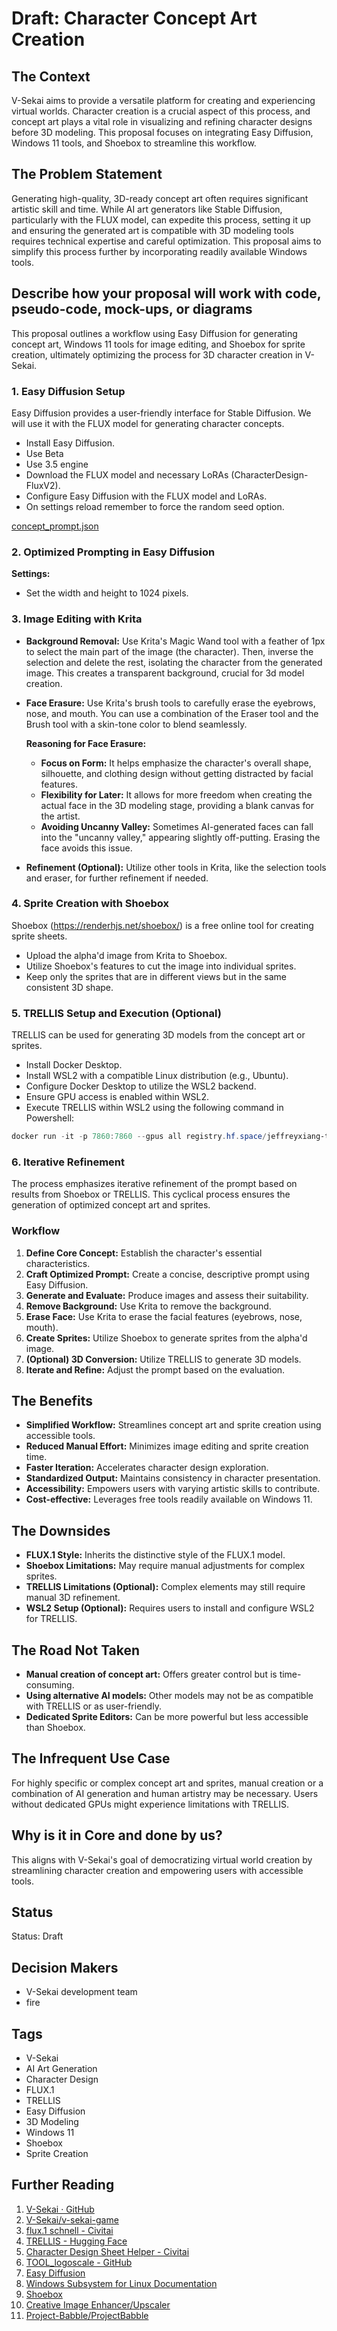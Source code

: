 # Draft: Character Concept Art Creation

## The Context

V-Sekai aims to provide a versatile platform for creating and experiencing virtual worlds. Character creation is a crucial aspect of this process, and concept art plays a vital role in visualizing and refining character designs before 3D modeling. This proposal focuses on integrating Easy Diffusion, Windows 11 tools, and Shoebox to streamline this workflow.

## The Problem Statement

Generating high-quality, 3D-ready concept art often requires significant artistic skill and time. While AI art generators like Stable Diffusion, particularly with the FLUX model, can expedite this process, setting it up and ensuring the generated art is compatible with 3D modeling tools requires technical expertise and careful optimization. This proposal aims to simplify this process further by incorporating readily available Windows tools.

## Describe how your proposal will work with code, pseudo-code, mock-ups, or diagrams

This proposal outlines a workflow using Easy Diffusion for generating concept art, Windows 11 tools for image editing, and Shoebox for sprite creation, ultimately optimizing the process for 3D character creation in V-Sekai.

### 1. Easy Diffusion Setup

Easy Diffusion provides a user-friendly interface for Stable Diffusion. We will use it with the FLUX model for generating character concepts.

- Install Easy Diffusion.
- Use Beta
- Use 3.5 engine
- Download the FLUX model and necessary LoRAs (CharacterDesign-FluxV2).
- Configure Easy Diffusion with the FLUX model and LoRAs.
- On settings reload remember to force the random seed option.

[concept_prompt.json](attachments/FLUX_Girl_Fantasy_01.json)

### 2. Optimized Prompting in Easy Diffusion

**Settings:**

- Set the width and height to 1024 pixels.

### 3. Image Editing with Krita

- **Background Removal:** Use Krita's Magic Wand tool with a feather of 1px to select the main part of the image (the character). Then, inverse the selection and delete the rest, isolating the character from the generated image. This creates a transparent background, crucial for 3d model creation.
- **Face Erasure:** Use Krita's brush tools to carefully erase the eyebrows, nose, and mouth. You can use a combination of the Eraser tool and the Brush tool with a skin-tone color to blend seamlessly.

  **Reasoning for Face Erasure:**

  - **Focus on Form:** It helps emphasize the character's overall shape, silhouette, and clothing design without getting distracted by facial features.
  - **Flexibility for Later:** It allows for more freedom when creating the actual face in the 3D modeling stage, providing a blank canvas for the artist.
  - **Avoiding Uncanny Valley:** Sometimes AI-generated faces can fall into the "uncanny valley," appearing slightly off-putting. Erasing the face avoids this issue.

- **Refinement (Optional):** Utilize other tools in Krita, like the selection tools and eraser, for further refinement if needed.

### 4. Sprite Creation with Shoebox

Shoebox (https://renderhjs.net/shoebox/) is a free online tool for creating sprite sheets.

- Upload the alpha'd image from Krita to Shoebox.
- Utilize Shoebox's features to cut the image into individual sprites.
- Keep only the sprites that are in different views but in the same consistent 3D shape.

### 5. TRELLIS Setup and Execution (Optional)

TRELLIS can be used for generating 3D models from the concept art or sprites.

- Install Docker Desktop.
- Install WSL2 with a compatible Linux distribution (e.g., Ubuntu).
- Configure Docker Desktop to utilize the WSL2 backend.
- Ensure GPU access is enabled within WSL2.
- Execute TRELLIS within WSL2 using the following command in Powershell:

```powershell
docker run -it -p 7860:7860 --gpus all registry.hf.space/jeffreyxiang-trellis:latest python app.py
```

### 6. Iterative Refinement

The process emphasizes iterative refinement of the prompt based on results from Shoebox or TRELLIS. This cyclical process ensures the generation of optimized concept art and sprites.

### Workflow

1.  **Define Core Concept:** Establish the character's essential characteristics.
2.  **Craft Optimized Prompt:** Create a concise, descriptive prompt using Easy Diffusion.
3.  **Generate and Evaluate:** Produce images and assess their suitability.
4.  **Remove Background:** Use Krita to remove the background.
5.  **Erase Face:** Use Krita to erase the facial features (eyebrows, nose, mouth).
6.  **Create Sprites:** Utilize Shoebox to generate sprites from the alpha'd image.
7.  **(Optional) 3D Conversion:** Utilize TRELLIS to generate 3D models.
8.  **Iterate and Refine:** Adjust the prompt based on the evaluation.

## The Benefits

- **Simplified Workflow:** Streamlines concept art and sprite creation using accessible tools.
- **Reduced Manual Effort:** Minimizes image editing and sprite creation time.
- **Faster Iteration:** Accelerates character design exploration.
- **Standardized Output:** Maintains consistency in character presentation.
- **Accessibility:** Empowers users with varying artistic skills to contribute.
- **Cost-effective:** Leverages free tools readily available on Windows 11.

## The Downsides

- **FLUX.1 Style:** Inherits the distinctive style of the FLUX.1 model.
- **Shoebox Limitations:** May require manual adjustments for complex sprites.
- **TRELLIS Limitations (Optional):** Complex elements may still require manual 3D refinement.
- **WSL2 Setup (Optional):** Requires users to install and configure WSL2 for TRELLIS.

## The Road Not Taken

- **Manual creation of concept art:** Offers greater control but is time-consuming.
- **Using alternative AI models:** Other models may not be as compatible with TRELLIS or as user-friendly.
- **Dedicated Sprite Editors:** Can be more powerful but less accessible than Shoebox.

## The Infrequent Use Case

For highly specific or complex concept art and sprites, manual creation or a combination of AI generation and human artistry may be necessary. Users without dedicated GPUs might experience limitations with TRELLIS.

## Why is it in Core and done by us?

This aligns with V-Sekai's goal of democratizing virtual world creation by streamlining character creation and empowering users with accessible tools.

## Status

Status: Draft

## Decision Makers

- V-Sekai development team
- fire

## Tags

- V-Sekai
- AI Art Generation
- Character Design
- FLUX.1
- TRELLIS
- Easy Diffusion
- 3D Modeling
- Windows 11
- Shoebox
- Sprite Creation

## Further Reading

1.  [V-Sekai · GitHub](https://github.com/v-sekai)
2.  [V-Sekai/v-sekai-game](https://github.com/v-sekai/v-sekai-game)
3.  [flux.1 schnell - Civitai](https://civitai.com/models/618692?modelVersionId=699279)
4.  [TRELLIS - Hugging Face](https://huggingface.co/spaces/JeffreyXiang/TRELLIS)
5.  [Character Design Sheet Helper - Civitai](https://civitai.com/models/100435)
6.  [TOOL_logoscale - GitHub](https://github.com/V-Sekai-fire/TOOL_logoscale/tree/main?tab=readme-ov-file)
7.  [Easy Diffusion](https://easydiffusion.github.io/)
8.  [Windows Subsystem for Linux Documentation](https://docs.microsoft.com/en-us/windows/wsl/)
9.  [Shoebox](https://renderhjs.net/shoebox/)
10. [Creative Image Enhancer/Upscaler](https://github.com/pinokiofactory/clarity-refiners-ui)
11. [Project-Babble/ProjectBabble](https://github.com/Project-Babble/ProjectBabble)
